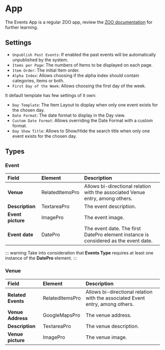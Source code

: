 # App

The Events App is a regular ZOO app, review the [ZOO documentation](https://yootheme.com/support/zoo/app-instances) for further learning.

## Settings

- `Unpublish Past Events`: If enabled the past events will be automatically unpublished by the system.
- `Items per Page`: The numbers of Items to be displayed on each page.
- `Item Order`: The initial Item order.
- `Alpha Index`: Allows choosing if the alpha index should contain categories, items or both.
- `First Day of the Week`: Allows choosing the first day of the week.

It default template has few settings of it own:

- `Day Template`: The Item Layout to display when only one event exists for the chosen day.
- `Date Format`: The date format to display in the Day view.
- `Custom Date Format`: Allows overriding the Date Format with a custom format.
- `Day Show Title`: Allows to Show/Hide the search title when only one event exists for the chosen day.

## Types

### Event

| Field       | Element | Description |
| :---------- | :---------- | :---------- |
| **Venue** | RelatedItemsPro | Allows bi-directional relation with the associated Venue entry, among others. |
| **Description** | TextareaPro | The event description. |
| **Event picture** | ImagePro | The event image. |
| **Event date** | DatePro | The event date. The first DatePro element instance is considered as the event date. |

::: warning
Take into consideration that **Events Type** requires at least one instance of the **DatePro** element.
:::

### Venue

| Field       | Element | Description |
| :---------- | :---------- | :---------- |
| **Related Events** | RelatedItemsPro | Allows bi-directional relation with the associated Event entry, among others. |
| **Venue Address** | GoogleMapsPro | The venue address. |
| **Description** | TextareaPro | The venue description. |
| **Venue picture** | ImagePro | The venue image. |
